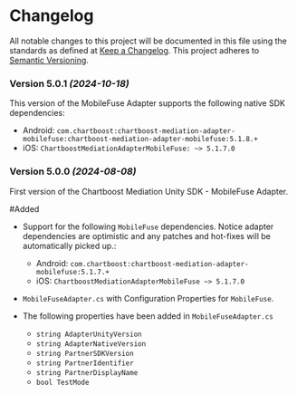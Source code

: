 # Changelog
All notable changes to this project will be documented in this file using the standards as defined at [Keep a Changelog](https://keepachangelog.com/en/1.0.0/). This project adheres to [Semantic Versioning](https://semver.org/spec/v2.0.0).

### Version 5.0.1 *(2024-10-18)*
This version of the MobileFuse Adapter supports the following native SDK dependencies:
  * Android: `com.chartboost:chartboost-mediation-adapter-mobilefuse:chartboost-mediation-adapter-mobilefuse:5.1.8.+`
  * iOS: `ChartboostMediationAdapterMobileFuse: ~> 5.1.7.0`

### Version 5.0.0 *(2024-08-08)*

First version of the Chartboost Mediation Unity SDK - MobileFuse Adapter.

#Added
- Support for the following `MobileFuse` dependencies. Notice adapter dependencies are optimistic and any patches and hot-fixes will be automatically picked up.:
    * Android: `com.chartboost:chartboost-mediation-adapter-mobilefuse:5.1.7.+`
    * iOS: `ChartboostMediationAdapterMobileFuse ~> 5.1.7.0`
    
- `MobileFuseAdapter.cs` with Configuration Properties for `MobileFuse`.
- The following properties have been added in `MobileFuseAdapter.cs`
    * `string AdapterUnityVersion`
    * `string AdapterNativeVersion`
    * `string PartnerSDKVersion`
    * `string PartnerIdentifier`
    * `string PartnerDisplayName`
    * `bool TestMode`